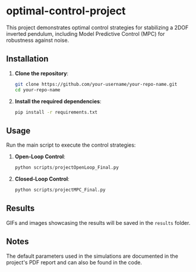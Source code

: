 # optimal-control-project

This project demonstrates optimal control strategies for stabilizing a 2DOF inverted pendulum, including Model Predictive Control (MPC) for robustness against noise.

## Installation

1. **Clone the repository**:
    ```bash
    git clone https://github.com/your-username/your-repo-name.git
    cd your-repo-name
    ```

2. **Install the required dependencies**:
    ```bash
    pip install -r requirements.txt
    ```

## Usage

Run the main script to execute the control strategies:

1. **Open-Loop Control**:
    ```python
    python scripts/projectOpenLoop_Final.py 
    ```

2. **Closed-Loop Control**:
    ```python
    python scripts/projectMPC_Final.py 
    ```

## Results

GIFs and images showcasing the results will be saved in the `results` folder.

## Notes

The default parameters used in the simulations are documented in the project's PDF report and can also be found in the code.